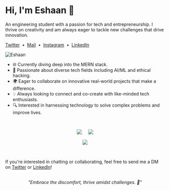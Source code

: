 # Hi, I'm Eshaan 👋

An engineering student with a passion for tech and entrepreneurship. I thrive on creativity and am always eager to tackle new challenges that drive innovation.<br>

[Twitter](https://twitter.com/eshaanv2004)&nbsp;&nbsp;•&nbsp;&nbsp;[Mail](mailto:eshaanv2004@gmail.com)&nbsp;&nbsp;•&nbsp;&nbsp;[Instagram](http://instagram.com/eshaanvaswani)&nbsp;&nbsp;•&nbsp;&nbsp;[LinkedIn](https://www.linkedin.com/in/eshaan-vaswani-a34a0722a/)<br>

<p align="left"> <img src="https://komarev.com/ghpvc/?username=EshaanVaswani&label=Profile%20views&color=0e75b6&style=flat" alt="Eshaan" /> </p>

 - 🌐 Currently diving deep into the MERN stack.
 - 🤖 Passionate about diverse tech fields including AI/ML and ethical hacking.
 - 🌍 Eager to collaborate on innovative real-world projects that make a difference.
 - 💡 Always looking to connect and co-create with like-minded tech enthusiasts.
 - 🔍 Interested in harnessing technology to solve complex problems and improve lives.

<br>

<p align = "center">
  <img  src = "https://github-readme-stats.vercel.app/api?username=EshaanVaswani&show_icons=true&theme=tokyonight&line_height=27">
  &nbsp;&nbsp;&nbsp;
  <img src = "https://github-readme-stats.vercel.app/api/top-langs/?username=EshaanVaswani&hide=html,css&theme=tokyonight&layout=compact">
</p>

<p align = "center">
 <img  src="https://github-readme-streak-stats.herokuapp.com/?user=EshaanVaswani&show_icons=true&locale=en&layout=compact&theme=tokyonight&line_height=0" />
</p> 
<br>

If you're interested in chatting or collaborating, feel free to send me a DM on [Twitter](http://twitter.com/eshaanv2004) or [LinkedIn](https://www.linkedin.com/in/eshaan-vaswani-a34a0722a/)!
<p align="center">
  <br>
  <em>"Embrace the discomfort, thrive amidst challenges. 🌟"</em>
  <br>
</p>
